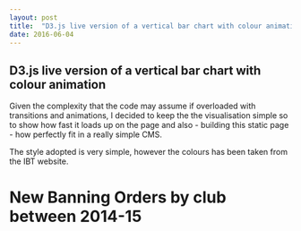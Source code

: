 ```yaml
---
layout: post
title:  "D3.js live version of a vertical bar chart with colour animation"
date: 2016-06-04
---
```


<h2>D3.js live version of a vertical bar chart with colour animation</h2> 
Given the complexity that the code may assume if overloaded with transitions and animations, I decided to keep the the visualisation simple so to show how fast it loads up on the page and also - building this static page - how perfectly fit in a really simple CMS.

The style adopted is very simple, however the colours has been taken from the IBT website.

<head>
  <meta charset="utf-8">
 
  <link rel="stylesheet" type="text/css" href="/js/chart2/stylesheet.css">
  <script src="//d3js.org/d3.v3.min.js"></script>
  </head>
<body>
  <div>
    <h1>New Banning Orders by club between 2014-15</h1>
    <script type="text/javascript" src="/js/chart2/ver_bar_chart.js"></script>
  </div>
</body>
